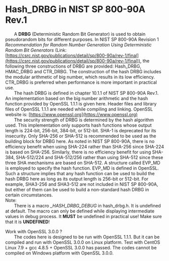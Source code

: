 # Hash\_DRBG in NIST SP 800-90A Rev.1
&ensp;&ensp;&ensp;&ensp;A **DRBG** (Deterministic Random Bit Generator) is used to obtain pseudorandom bits for different purposes. In NIST SP 800-90A Revision 1 *Recommendation for Random Number Generation Using Deterministic Random Bit Generators* (Link: [https://csrc.nist.gov/publications/detail/sp/800-90a/rev-1/final](https://csrc.nist.gov/publications/detail/sp/800-90a/rev-1/final)), the following three constructions of DRBG are provided: Hash\_DRBG, HMAC\_DRBG and CTR\_DRBG. The construction of the hash DRBG includes the modular arithmetic of big number, which results in its low efficiency. CTR\_DRBG is preferred when performance is more important in practical use.  
&ensp;&ensp;&ensp;&ensp;The hash DRBG is defined in chapter 10.1.1 of NIST SP 800-90A Rev.1. An implementation based on the big number arithmetic and the hash function provided by OpenSSL 1.1.1 is given here. Header files and library files of OpenSSL 1.1.1 are needed while compiling and linking. OpenSSL website is: [https://www.openssl.org](https://www.openssl.org)  
&ensp;&ensp;&ensp;&ensp;The security strength of DRBG is determined by the hash algorithm used. This implementation only supports hash functions whose output length is 224-bit, 256-bit, 384-bit, or 512-bit. SHA-1 is deprecated for its insecurity. Only SHA-256 or SHA-512 is recommended to be used as the building block for DRBG here. As noted in NIST SP 800-90A, there is no efficiency benefit when using SHA-224 rather than SHA-256 since SHA-224 is based on SHA-256. Similarly, there is no efficiency benefit for using SHA-384, SHA-512/224 and SHA-512/256 rather than using SHA-512 since these three SHA mechanisms are based on SHA-512. A structure called EVP\_MD is employed to specify the hash function. EVP\_MD is defined in OpenSSL. Such a structure implies that any hash function can be used to build the hash DRBG here as long as its output length is 256-bit or 512-bit. For example, SHA3-256 and SHA3-512 are not included in NIST SP 800-90A, but either of them can be used to build a non-standard hash DRBG in certain circumstances.  
Note:  
&ensp;&ensp;&ensp;&ensp;There is a macro *\_HASH_DRBG_DEBUG* in hash\_drbg.h. It is undefined at default. The macro can only be defined while displaying intermediate values in debug process. It **MUST** be undefined in practical use! Make sure that it is **UNDEFINED**!

Work with OpenSSL 3.0.0 ?   
&ensp;&ensp;&ensp;&ensp;The codes here is designed to be run with OpenSSL 1.1.1. But it can be compiled and run with OpenSSL 3.0.0 on Linux platform. Test with CentOS Linux 7.9 + gcc 4.8.5 + OpenSSL 3.0.0 has passed. The codes cannot be compiled on Windows platform with OpenSSL 3.0.0.
